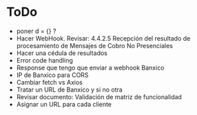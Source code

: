 # ToDo

- poner d = {} ?
- Hacer WebHook. Revisar: 4.4.2.5 Recepción del resultado de procesamiento de Mensajes de Cobro No Presenciales
- Hacer una cédula de resultados
- Error code handling
- Response que tengo que enviar a webhook Banxico
- IP de Banxico para CORS
- Cambiar fetch vs Axios
- Tratar un URL de Banxico y si no otra
- Revisar documento: Validación de matriz de funcionalidad
- Asignar un URL para cada cliente
